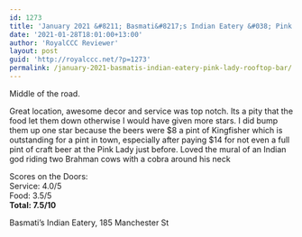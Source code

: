 ```yaml
---
id: 1273
title: 'January 2021 &#8211; Basmati&#8217;s Indian Eatery &#038; Pink Lady Rooftop Bar'
date: '2021-01-28T18:01:00+13:00'
author: 'RoyalCCC Reviewer'
layout: post
guid: 'http://royalccc.net/?p=1273'
permalink: /january-2021-basmatis-indian-eatery-pink-lady-rooftop-bar/
---
```


Middle of the road.

Great location, awesome decor and service was top notch. Its a pity that the food let them down otherwise I would have given more stars. I did bump them up one star because the beers were $8 a pint of Kingfisher which is outstanding for a pint in town, especially after paying $14 for not even a full pint of craft beer at the Pink Lady just before. Loved the mural of an Indian god riding two Brahman cows with a cobra around his neck

Scores on the Doors:  
Service: 4.0/5  
Food: 3.5/5  
**Total: 7.5/10**

Basmati’s Indian Eatery, 185 Manchester St